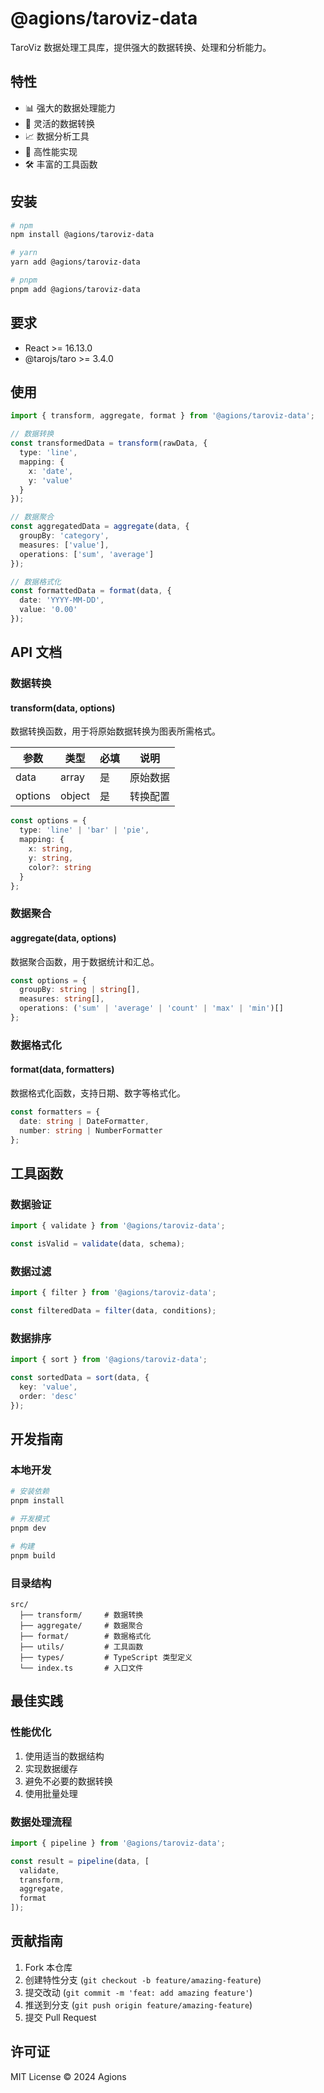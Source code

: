 # @agions/taroviz-data

TaroViz 数据处理工具库，提供强大的数据转换、处理和分析能力。

## 特性

- 📊 强大的数据处理能力
- 🔄 灵活的数据转换
- 📈 数据分析工具
- 🚀 高性能实现
- 🛠️ 丰富的工具函数

## 安装

```bash
# npm
npm install @agions/taroviz-data

# yarn
yarn add @agions/taroviz-data

# pnpm
pnpm add @agions/taroviz-data
```

## 要求

- React >= 16.13.0
- @tarojs/taro >= 3.4.0

## 使用

```typescript
import { transform, aggregate, format } from '@agions/taroviz-data';

// 数据转换
const transformedData = transform(rawData, {
  type: 'line',
  mapping: {
    x: 'date',
    y: 'value'
  }
});

// 数据聚合
const aggregatedData = aggregate(data, {
  groupBy: 'category',
  measures: ['value'],
  operations: ['sum', 'average']
});

// 数据格式化
const formattedData = format(data, {
  date: 'YYYY-MM-DD',
  value: '0.00'
});
```

## API 文档

### 数据转换

#### transform(data, options)

数据转换函数，用于将原始数据转换为图表所需格式。

| 参数 | 类型 | 必填 | 说明 |
|------|------|------|------|
| data | array | 是 | 原始数据 |
| options | object | 是 | 转换配置 |

```typescript
const options = {
  type: 'line' | 'bar' | 'pie',
  mapping: {
    x: string,
    y: string,
    color?: string
  }
};
```

### 数据聚合

#### aggregate(data, options)

数据聚合函数，用于数据统计和汇总。

```typescript
const options = {
  groupBy: string | string[],
  measures: string[],
  operations: ('sum' | 'average' | 'count' | 'max' | 'min')[]
};
```

### 数据格式化

#### format(data, formatters)

数据格式化函数，支持日期、数字等格式化。

```typescript
const formatters = {
  date: string | DateFormatter,
  number: string | NumberFormatter
};
```

## 工具函数

### 数据验证

```typescript
import { validate } from '@agions/taroviz-data';

const isValid = validate(data, schema);
```

### 数据过滤

```typescript
import { filter } from '@agions/taroviz-data';

const filteredData = filter(data, conditions);
```

### 数据排序

```typescript
import { sort } from '@agions/taroviz-data';

const sortedData = sort(data, {
  key: 'value',
  order: 'desc'
});
```

## 开发指南

### 本地开发

```bash
# 安装依赖
pnpm install

# 开发模式
pnpm dev

# 构建
pnpm build
```

### 目录结构

```
src/
  ├── transform/     # 数据转换
  ├── aggregate/     # 数据聚合
  ├── format/        # 数据格式化
  ├── utils/         # 工具函数
  ├── types/         # TypeScript 类型定义
  └── index.ts       # 入口文件
```

## 最佳实践

### 性能优化

1. 使用适当的数据结构
2. 实现数据缓存
3. 避免不必要的数据转换
4. 使用批量处理

### 数据处理流程

```typescript
import { pipeline } from '@agions/taroviz-data';

const result = pipeline(data, [
  validate,
  transform,
  aggregate,
  format
]);
```

## 贡献指南

1. Fork 本仓库
2. 创建特性分支 (`git checkout -b feature/amazing-feature`)
3. 提交改动 (`git commit -m 'feat: add amazing feature'`)
4. 推送到分支 (`git push origin feature/amazing-feature`)
5. 提交 Pull Request

## 许可证

MIT License © 2024 Agions 